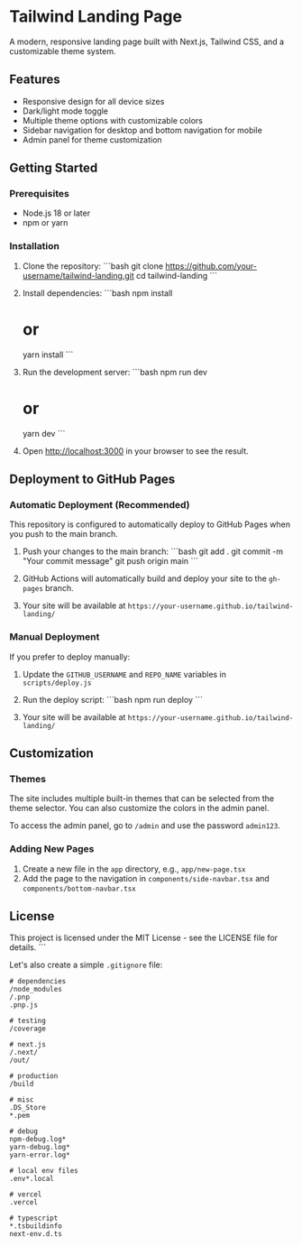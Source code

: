 # Tailwind Landing Page

A modern, responsive landing page built with Next.js, Tailwind CSS, and a customizable theme system.

## Features

- Responsive design for all device sizes
- Dark/light mode toggle
- Multiple theme options with customizable colors
- Sidebar navigation for desktop and bottom navigation for mobile
- Admin panel for theme customization

## Getting Started

### Prerequisites

- Node.js 18 or later
- npm or yarn

### Installation

1. Clone the repository:
   \`\`\`bash
   git clone https://github.com/your-username/tailwind-landing.git
   cd tailwind-landing
   \`\`\`

2. Install dependencies:
   \`\`\`bash
   npm install
   # or
   yarn install
   \`\`\`

3. Run the development server:
   \`\`\`bash
   npm run dev
   # or
   yarn dev
   \`\`\`

4. Open [http://localhost:3000](http://localhost:3000) in your browser to see the result.

## Deployment to GitHub Pages

### Automatic Deployment (Recommended)

This repository is configured to automatically deploy to GitHub Pages when you push to the main branch.

1. Push your changes to the main branch:
   \`\`\`bash
   git add .
   git commit -m "Your commit message"
   git push origin main
   \`\`\`

2. GitHub Actions will automatically build and deploy your site to the `gh-pages` branch.

3. Your site will be available at `https://your-username.github.io/tailwind-landing/`

### Manual Deployment

If you prefer to deploy manually:

1. Update the `GITHUB_USERNAME` and `REPO_NAME` variables in `scripts/deploy.js`

2. Run the deploy script:
   \`\`\`bash
   npm run deploy
   \`\`\`

3. Your site will be available at `https://your-username.github.io/tailwind-landing/`

## Customization

### Themes

The site includes multiple built-in themes that can be selected from the theme selector. You can also customize the colors in the admin panel.

To access the admin panel, go to `/admin` and use the password `admin123`.

### Adding New Pages

1. Create a new file in the `app` directory, e.g., `app/new-page.tsx`
2. Add the page to the navigation in `components/side-navbar.tsx` and `components/bottom-navbar.tsx`

## License

This project is licensed under the MIT License - see the LICENSE file for details.
\`\`\`

Let's also create a simple `.gitignore` file:

```plaintext file=".gitignore"
# dependencies
/node_modules
/.pnp
.pnp.js

# testing
/coverage

# next.js
/.next/
/out/

# production
/build

# misc
.DS_Store
*.pem

# debug
npm-debug.log*
yarn-debug.log*
yarn-error.log*

# local env files
.env*.local

# vercel
.vercel

# typescript
*.tsbuildinfo
next-env.d.ts
